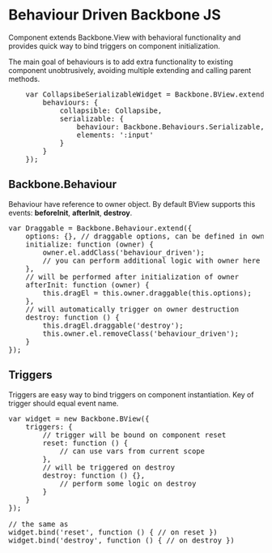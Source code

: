 # Behaviour Driven Backbone JS

Component extends Backbone.View with behavioral functionality and provides quick way to bind triggers on component initialization.

The main goal of behaviours is to add extra functionality to existing component unobtrusively, avoiding multiple extending and calling parent methods.

<pre>
	var CollapsibeSerializableWidget = Backbone.BView.extend({
		behaviours: {
			collapsible: Collapsibe,
			serializable: {
				behaviour: Backbone.Behaviours.Serializable,
				elements: ':input'
			}
		}
	});
</pre>

## Backbone.Behaviour

Behaviour have reference to owner object. By default BView supports this events: <b>beforeInit</b>, <b>afterInit</b>, <b>destroy</b>.

<pre>
var Draggable = Backbone.Behaviour.extend({
	options: {}, // draggable options, can be defined in owner's `behaviours` property
	initialize: function (owner) {
		owner.el.addClass('behaviour_driven');
		// you can perform additional logic with owner here
	},
	// will be performed after initialization of owner
	afterInit: function (owner) {
		this.dragEl = this.owner.draggable(this.options);
	},
	// will automatically trigger on owner destruction
	destroy: function () {
		this.dragEl.draggable('destroy');
		this.owner.el.removeClass('behaviour_driven');
	}
});
</pre>

## Triggers

Triggers are easy way to bind triggers on component instantiation. Key of trigger should equal event name.

<pre>
var widget = new Backbone.BView({
	triggers: {
		// trigger will be bound on component reset
		reset: function () {
			// can use vars from current scope
		},
		// will be triggered on destroy
		destroy: function () {},
			// perform some logic on destroy
		}
	}
});

// the same as
widget.bind('reset', function () { // on reset })
widget.bind('destroy', function () { // on destroy })
</pre>